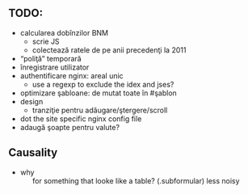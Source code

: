 TODO:
-----

* calcularea dobînzilor BNM
  * scrie JS
  * colectează ratele de pe anii precedenţi la 2011
* “poliţă” temporară
* înregistrare utilizator
* authentificare nginx: areal unic
  * use a regexp to exclude the idex and jses?
* optimizare şabloane: de mutat toate în #şablon
* design
  * tranziţie pentru adăugare/ştergere/scroll
* dot the site specific nginx config file
* adaugă şoapte pentru valute?


Causality
---------

* why <ol> for something that looke like a table? (.subformular)
  less noisy
